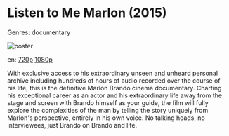 # Listen to Me Marlon (2015)

Genres: documentary

![poster](http://image.tmdb.org/t/p/w500/z5T64YRFkj9H6w605oHB54YPvPX.jpg)

en:
  [720p](magnet:?xt=urn:btih:E16515E8F78FB73E250FB385B1726FC85B2D813C&tr=udp://glotorrents.pw:6969/announce&tr=udp://tracker.opentrackr.org:1337/announce&tr=udp://torrent.gresille.org:80/announce&tr=udp://tracker.openbittorrent.com:80&tr=udp://tracker.coppersurfer.tk:6969&tr=udp://tracker.leechers-paradise.org:6969&tr=udp://p4p.arenabg.ch:1337&tr=udp://tracker.internetwarriors.net:1337)
  [1080p](magnet:?xt=urn:btih:16284A378B1BA06ED13AC9B738ABF41FD05A00FB&tr=udp://glotorrents.pw:6969/announce&tr=udp://tracker.opentrackr.org:1337/announce&tr=udp://torrent.gresille.org:80/announce&tr=udp://tracker.openbittorrent.com:80&tr=udp://tracker.coppersurfer.tk:6969&tr=udp://tracker.leechers-paradise.org:6969&tr=udp://p4p.arenabg.ch:1337&tr=udp://tracker.internetwarriors.net:1337)
  


With exclusive access to his extraordinary unseen and unheard personal archive including hundreds of hours of audio recorded over the course of his life, this is the definitive Marlon Brando cinema documentary. Charting his exceptional career as an actor and his extraordinary life away from the stage and screen with Brando himself as your guide, the film will fully explore the complexities of the man by telling the story uniquely from Marlon's perspective, entirely in his own voice. No talking heads, no interviewees, just Brando on Brando and life.